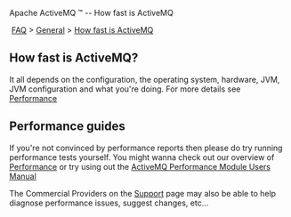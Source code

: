 Apache ActiveMQ ™ -- How fast is ActiveMQ 

 [FAQ](/FAQ/index.md) > [General](../../FAQ/general.md) > [How fast is ActiveMQ](../../FAQ/General/how-fast-is-activemq.md)


How fast is ActiveMQ?
---------------------

It all depends on the configuration, the operating system, hardware, JVM, JVM configuration and what you're doing. For more details see [Performance](../../Features/performance.md)

Performance guides
------------------

If you're not convinced by performance reports then please do try running performance tests yourself. You might wanna check out our overview of [Performance](../../Features/performance.md) or try using out the [ActiveMQ Performance Module Users Manual](../../Features/Performance/activemq-performance-module-users-manual.md)

The Commercial Providers on the [Support](CommunityCommunity/Community/support.md) page may also be able to help diagnose performance issues, suggest changes, etc...


